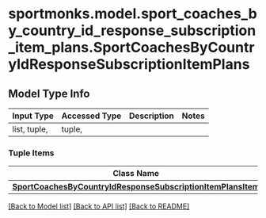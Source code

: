 # sportmonks.model.sport_coaches_by_country_id_response_subscription_item_plans.SportCoachesByCountryIdResponseSubscriptionItemPlans

## Model Type Info
Input Type | Accessed Type | Description | Notes
------------ | ------------- | ------------- | -------------
list, tuple,  | tuple,  |  | 

### Tuple Items
Class Name | Input Type | Accessed Type | Description | Notes
------------- | ------------- | ------------- | ------------- | -------------
[**SportCoachesByCountryIdResponseSubscriptionItemPlansItem**](SportCoachesByCountryIdResponseSubscriptionItemPlansItem.md) | [**SportCoachesByCountryIdResponseSubscriptionItemPlansItem**](SportCoachesByCountryIdResponseSubscriptionItemPlansItem.md) | [**SportCoachesByCountryIdResponseSubscriptionItemPlansItem**](SportCoachesByCountryIdResponseSubscriptionItemPlansItem.md) |  | 

[[Back to Model list]](../../README.md#documentation-for-models) [[Back to API list]](../../README.md#documentation-for-api-endpoints) [[Back to README]](../../README.md)

